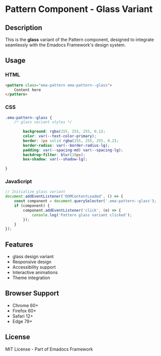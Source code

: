 # Pattern Component - Glass Variant

## Description
This is the **glass** variant of the Pattern component, designed to integrate seamlessly with the Emadocs Framework's design system.

## Usage

### HTML
```html
<pattern class="ema-pattern ema-pattern--glass">
    Content here
</pattern>
```

### CSS
```css
.ema-pattern--glass {
    /* glass variant styles */
    
        background: rgba(255, 255, 255, 0.1);
        color: var(--text-color-primary);
        border: 1px solid rgba(255, 255, 255, 0.2);
        border-radius: var(--border-radius-lg);
        padding: var(--spacing-md) var(--spacing-lg);
        backdrop-filter: blur(10px);
        box-shadow: var(--shadow-lg);
    
}
```

### JavaScript
```javascript
// Initialize glass variant
document.addEventListener('DOMContentLoaded', () => {
    const component = document.querySelector('.ema-pattern--glass');
    if (component) {
        component.addEventListener('click', (e) => {
            console.log('Pattern glass variant clicked');
        });
    }
});
```

## Features
- glass design variant
- Responsive design
- Accessibility support
- Interactive animations
- Theme integration

## Browser Support
- Chrome 60+
- Firefox 60+
- Safari 12+
- Edge 79+

## License
MIT License - Part of Emadocs Framework
